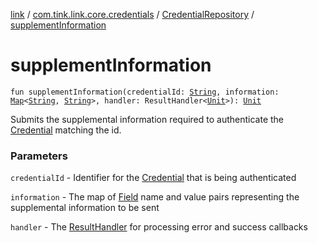 [link](../../index.md) / [com.tink.link.core.credentials](../index.md) / [CredentialRepository](index.md) / [supplementInformation](./supplement-information.md)

# supplementInformation

`fun supplementInformation(credentialId: `[`String`](https://kotlinlang.org/api/latest/jvm/stdlib/kotlin/-string/index.html)`, information: `[`Map`](https://kotlinlang.org/api/latest/jvm/stdlib/kotlin.collections/-map/index.html)`<`[`String`](https://kotlinlang.org/api/latest/jvm/stdlib/kotlin/-string/index.html)`, `[`String`](https://kotlinlang.org/api/latest/jvm/stdlib/kotlin/-string/index.html)`>, handler: ResultHandler<`[`Unit`](https://kotlinlang.org/api/latest/jvm/stdlib/kotlin/-unit/index.html)`>): `[`Unit`](https://kotlinlang.org/api/latest/jvm/stdlib/kotlin/-unit/index.html)

Submits the supplemental information required to authenticate the [Credential](#) matching the id.

### Parameters

`credentialId` - Identifier for the [Credential](#) that is being authenticated

`information` - The map of [Field](#) name and value pairs representing the supplemental information to be sent

`handler` - The [ResultHandler](#) for processing error and success callbacks